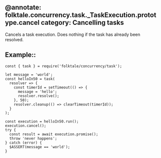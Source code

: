 @annotate: folktale.concurrency.task._TaskExecution.prototype.cancel
category: Cancelling tasks
---

Cancels a task execution. Does nothing if the task has already been resolved.


## Example::

    const { task } = require('folktale/concurrency/task');
    
    let message = 'world';
    const helloIn50 = task(
      resolver => {
        const timerId = setTimeout(() => {
          message = 'hello';
          resolver.resolve();
        }, 50);
        resolver.cleanup(() => clearTimeout(timerId));
      }
    );
    
    const execution = helloIn50.run();
    execution.cancel();
    try {
      const result = await execution.promise();
      throw 'never happens';
    } catch (error) {
      $ASSERT(message == 'world');
    }

